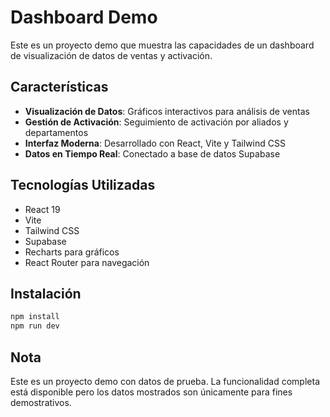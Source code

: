 # Dashboard Demo

Este es un proyecto demo que muestra las capacidades de un dashboard de visualización de datos de ventas y activación.

## Características

- **Visualización de Datos**: Gráficos interactivos para análisis de ventas
- **Gestión de Activación**: Seguimiento de activación por aliados y departamentos
- **Interfaz Moderna**: Desarrollado con React, Vite y Tailwind CSS
- **Datos en Tiempo Real**: Conectado a base de datos Supabase

## Tecnologías Utilizadas

- React 19
- Vite
- Tailwind CSS
- Supabase
- Recharts para gráficos
- React Router para navegación

## Instalación

```bash
npm install
npm run dev
```

## Nota

Este es un proyecto demo con datos de prueba. La funcionalidad completa está disponible pero los datos mostrados son únicamente para fines demostrativos.
